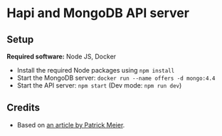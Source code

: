 # Hapi and MongoDB API server

## Setup

**Required software:** Node JS, Docker

* Install the required Node packages using `npm install`
* Start the MongoDB server: `docker run --name offers -d mongo:4.4`
* Start the API server: `npm start` (Dev mode: `npm run dev`)

## Credits

* Based on [an article by Patrick Meier](https://patrick-meier.io/build-a-restful-api-using-hapi-js-and-mongodb/).
